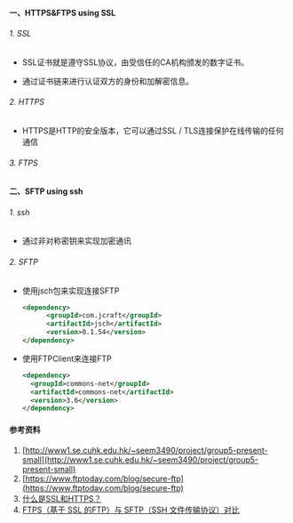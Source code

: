 #### 一、HTTPS&FTPS using SSL

###### 1. SSL

* SSL证书就是遵守SSL协议，由受信任的CA机构颁发的数字证书。

* 通过证书链来进行认证双方的身份和加解密信息。
  
###### 2. HTTPS

* HTTPS是HTTP的安全版本，它可以通过SSL / TLS连接保护在线传输的任何通信
  
###### 3. FTPS
  
#### 二、SFTP using ssh
  
###### 1. ssh

* 通过非对称密钥来实现加密通讯

###### 2. SFTP

* 使用jsch包来实现连接SFTP
  
  ```xml
  <dependency>
        <groupId>com.jcraft</groupId>
        <artifactId>jsch</artifactId>
        <version>0.1.54</version>
  </dependency>
  ```
* 使用FTPClient来连接FTP
  
  ```xml
  <dependency>
    <groupId>commons-net</groupId>
    <artifactId>commons-net</artifactId>
    <version>3.6</version>
  </dependency>
  ```
  
#### 参考资料
1. [http://www1.se.cuhk.edu.hk/~seem3490/project/group5-present-small](http://www1.se.cuhk.edu.hk/~seem3490/project/group5-present-small)
2. [https://www.ftptoday.com/blog/secure-ftp](https://www.ftptoday.com/blog/secure-ftp)
3. [什么是SSL和HTTPS？](https://baijiahao.baidu.com/s?id=1631120003691708103&wfr=spider&for=pc)
4. [FTPS（基于 SSL 的FTP）与 SFTP（SSH 文件传输协议）对比](https://linux.cn/article-8339-1.html)
